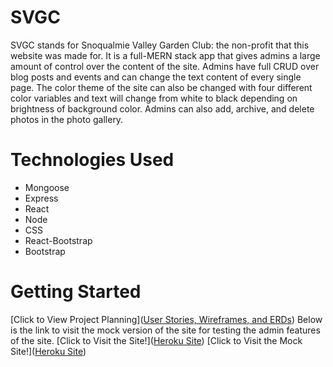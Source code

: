 # SVGC
SVGC stands for Snoqualmie Valley Garden Club: the non-profit that this website was made for. It is a full-MERN stack app that gives admins a large amount of control over the content of the site. Admins have full CRUD over blog posts and events and can change the text content of every single page. The color theme of the site can also be changed with four different color variables and text will change from white to black depending on brightness of background color. Admins can also add, archive, and delete photos in the photo gallery.

# Technologies Used

- Mongoose
- Express
- React
- Node
- CSS
- React-Bootstrap
- Bootstrap

# Getting Started

[Click to View Project Planning]([User Stories, Wireframes, and ERDs](https://trello.com/b/9sHdXhhj/svgc))
Below is the link to visit the mock version of the site for testing the admin features of the site.
[Click to Visit the Site!]([Heroku Site](https://snoqualmie-valley-garden-club-37f9bfbdf548.herokuapp.com/events))
[Click to Visit the Mock Site!]([Heroku Site](https://mock-svgc-9dfa386ab90d.herokuapp.com/))

